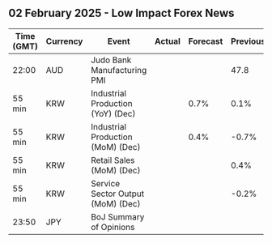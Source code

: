 ## 02 February 2025 - Low Impact Forex News

| Time (GMT) | Currency | Event | Actual | Forecast | Previous |
|------|----------|-------|--------|----------|----------|
| 22:00 | AUD | Judo Bank Manufacturing PMI |  |  | 47.8 |
| 55 min | KRW | Industrial Production (YoY) (Dec) |  | 0.7% | 0.1% |
| 55 min | KRW | Industrial Production (MoM) (Dec) |  | 0.4% | -0.7% |
| 55 min | KRW | Retail Sales (MoM) (Dec) |  |  | 0.4% |
| 55 min | KRW | Service Sector Output (MoM) (Dec) |  |  | -0.2% |
| 23:50 | JPY | BoJ Summary of Opinions |  |  |  |
